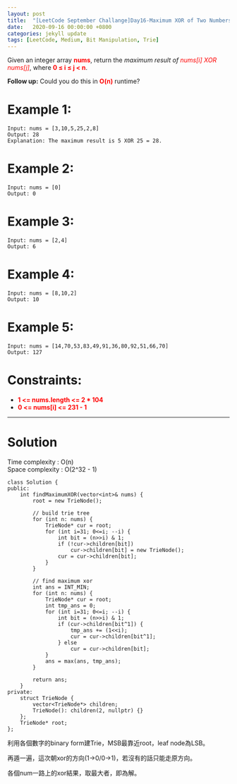 ```yaml
---
layout: post
title:  "[LeetCode September Challange]Day16-Maximum XOR of Two Numbers in an Array"
date:   2020-09-16 00:00:00 +0800
categories: jekyll update
tags: [LeetCode, Medium, Bit Manipulation, Trie]
---
```

Given an integer array **<font color="red">nums</font>**, return the *maximum result of* *<font color="red">nums[i] XOR nums[j]</font>*, where **<font color="red">0 ≤ i ≤ j < n</font>**.  

**Follow up:** Could you do this in **<font color="red">O(n)</font>** runtime?  

# Example 1:  
	Input: nums = [3,10,5,25,2,8]
	Output: 28
	Explanation: The maximum result is 5 XOR 25 = 28.

# Example 2:  
	Input: nums = [0]
	Output: 0

# Example 3:  
	Input: nums = [2,4]
	Output: 6

# Example 4:  
	Input: nums = [8,10,2]
	Output: 10

# Example 5:  
	Input: nums = [14,70,53,83,49,91,36,80,92,51,66,70]
	Output: 127

# Constraints:  
- **<font color="red">1 <= nums.length <= 2 * 104</font>**
- **<font color="red">0 <= nums[i] <= 231 - 1</font>**

______________________  

# Solution

Time complexity : O(n)  
Space complexity : O(2^32 - 1)

	class Solution {
	public:
	    int findMaximumXOR(vector<int>& nums) {
	        root = new TrieNode();
	        
	        // build trie tree
	        for (int n: nums) {
	            TrieNode* cur = root;
	            for (int i=31; 0<=i; --i) {
	                int bit = (n>>i) & 1;
	                if (!cur->children[bit])
	                    cur->children[bit] = new TrieNode();
	                cur = cur->children[bit];
	            }
	        }
	        
	        // find maximum xor
	        int ans = INT_MIN;
	        for (int n: nums) {
	            TrieNode* cur = root;
	            int tmp_ans = 0;
	            for (int i=31; 0<=i; --i) {
	                int bit = (n>>i) & 1;
	                if (cur->children[bit^1]) {
	                    tmp_ans += (1<<i);
	                    cur = cur->children[bit^1];
	                } else
	                    cur = cur->children[bit];
	            }
	            ans = max(ans, tmp_ans);
	        }
	        
	        return ans;
	    }
	private:
	    struct TrieNode {
	        vector<TrieNode*> children;
	        TrieNode(): children(2, nullptr) {}
	    };
	    TrieNode* root;
	};

利用各個數字的binary form建Trie，MSB最靠近root，leaf node為LSB。  

再遁一遍，這次朝xor的方向(1→0/0→1)，若沒有的話只能走原方向。  

各個num一路上的xor結果，取最大者，即為解。  